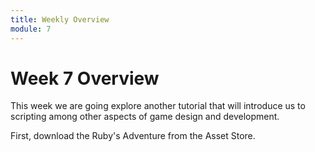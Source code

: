 ```yaml
---
title: Weekly Overview
module: 7
---
```


# Week 7 Overview <br />

This week we are going explore another tutorial that will introduce us to scripting among other aspects of game design and development.

First, download the Ruby's Adventure from the Asset Store.